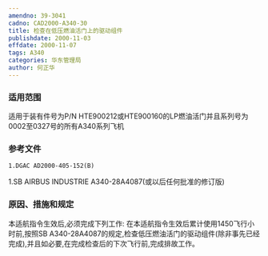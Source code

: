 ```yaml
---
amendno: 39-3041
cadno: CAD2000-A340-30
title: 检查在低压燃油活门上的驱动组件
publishdate: 2000-11-03
effdate: 2000-11-07
tags: A340
categories: 华东管理局
author: 何正华
---
```


### 适用范围 
适用于装有件号为P/N HTE900212或HTE900160的LP燃油活门并且系列号为0002至0327号的所有A340系列飞机

### 参考文件
    1.DGAC AD2000-405-152(B) 
1.SB AIRBUS INDUSTRIE A340-28A4087(或以后任何批准的修订版) 

### 原因、措施和规定 
本适航指令生效后,必须完成下列工作: 
在本适航指令生效后累计使用1450飞行小时前,按照SB A340-28A4087的规定,检查低压燃油活门的驱动组件(除非事先已经完成),并且如必要,在完成检查后的下次飞行前,完成排故工作。  
